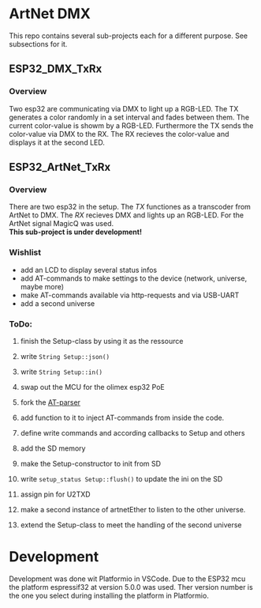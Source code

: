 # ArtNet DMX
This repo contains several sub-projects each for a different purpose. See subsections for it.

## ESP32_DMX_TxRx
### Overview
Two esp32 are communicating via DMX to light up a RGB-LED. The TX generates a color randomly in a set interval and fades between them. The current color-value is showm by a RGB-LED. Furthermore the TX sends the color-value via DMX to the RX. The RX recieves the color-value and displays it at the second LED.

## ESP32_ArtNet_TxRx
### Overview
There are two esp32 in the setup. The _TX_ functiones as a transcoder from ArtNet to DMX. The _RX_ recieves DMX and lights up an RGB-LED. For the ArtNet signal MagicQ was used. <br> __This sub-project is under development!__

### Wishlist
- add an LCD to display several status infos
- add AT-commands to make settings to the device (network, universe, maybe more)
- make AT-commands available via http-requests and via USB-UART
- add a second universe

### ToDo:
1. finish the Setup-class by using it as the ressource
1. write ```String Setup::json()```
1. write ```String Setup::in()```
1. swap out the MCU for the olimex esp32 PoE

1. fork the [AT-parser](https://github.com/yourapiexpert/ATCommands)
1. add function to it to inject AT-commands from inside the code.
1. define write commands and according callbacks to Setup and others

1. add the SD memory
1. make the Setup-constructor to init from SD
1. write ```setup_status Setup::flush()``` to update the ini on the SD

1. assign pin for U2TXD
1. make a second instance of artnetEther to listen to the other universe.
1. extend the Setup-class to meet the handling of the second universe


# Development
Development was done wit Platformio in VSCode. Due to the ESP32 mcu the platform espressif32 at version 5.0.0 was used. Ther version number is the one you select during installing the platform in Platformio. 
